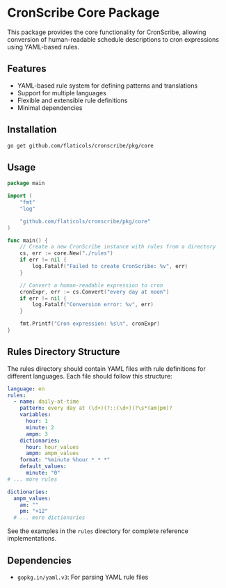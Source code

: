 # CronScribe Core Package

This package provides the core functionality for CronScribe, allowing conversion of human-readable schedule descriptions to cron expressions using YAML-based rules.

## Features

- YAML-based rule system for defining patterns and translations
- Support for multiple languages
- Flexible and extensible rule definitions
- Minimal dependencies

## Installation

```bash
go get github.com/flaticols/cronscribe/pkg/core
```

## Usage

```go
package main

import (
    "fmt"
    "log"

    "github.com/flaticols/cronscribe/pkg/core"
)

func main() {
    // Create a new CronScribe instance with rules from a directory
    cs, err := core.New("./rules")
    if err != nil {
        log.Fatalf("Failed to create CronScribe: %v", err)
    }

    // Convert a human-readable expression to cron
    cronExpr, err := cs.Convert("every day at noon")
    if err != nil {
        log.Fatalf("Conversion error: %v", err)
    }

    fmt.Printf("Cron expression: %s\n", cronExpr)
}
```

## Rules Directory Structure

The rules directory should contain YAML files with rule definitions for different languages. Each file should follow this structure:

```yaml
language: en
rules:
  - name: daily-at-time
    pattern: every day at (\d+)(?::(\d+))?\s*(am|pm)?
    variables:
      hour: 1
      minute: 2
      ampm: 3
    dictionaries:
      hour: hour_values
      ampm: ampm_values
    format: "%minute %hour * * *"
    default_values:
      minute: "0"
# ... more rules

dictionaries:
  ampm_values:
    am: ""
    pm: "+12"
  # ... more dictionaries
```

See the examples in the `rules` directory for complete reference implementations.

## Dependencies

- `gopkg.in/yaml.v3`: For parsing YAML rule files